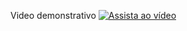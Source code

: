 Video demonstrativo
[![Assista ao vídeo](https://img.youtube.com/vi/JTu5FcdSebU/maxresdefault.jpg)](https://youtu.be/JTu5FcdSebU)
